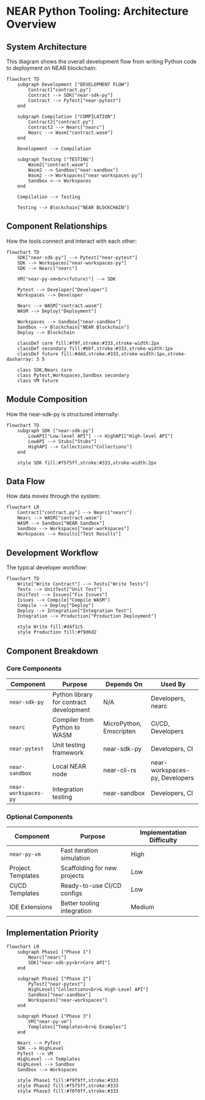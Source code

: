 # NEAR Python Tooling: Architecture Overview

## System Architecture

This diagram shows the overall development flow from writing Python code to deployment on NEAR blockchain:

```mermaid
flowchart TD
    subgraph Development ["DEVELOPMENT FLOW"]
        Contract["contract.py"]
        Contract --> SDK["near-sdk-py"]
        Contract --> PyTest["near-pytest"]
    end

    subgraph Compilation ["COMPILATION"]
        Contract2["contract.py"]
        Contract2 --> Nearc["nearc"]
        Nearc --> Wasm["contract.wasm"]
    end

    Development --> Compilation

    subgraph Testing ["TESTING"]
        Wasm2["contract.wasm"]
        Wasm2 --> Sandbox["near-sandbox"]
        Wasm2 --> Workspaces["near-workspaces-py"]
        Sandbox <--> Workspaces
    end

    Compilation --> Testing

    Testing --> Blockchain["NEAR BLOCKCHAIN"]
```

## Component Relationships

How the tools connect and interact with each other:

```mermaid
flowchart TD
    SDK["near-sdk-py"] --> Pytest["near-pytest"]
    SDK --> Workspaces["near-workspaces-py"]
    SDK --> Nearc["nearc"]

    VM["near-py-vm<br>(future)"] --> SDK

    Pytest --> Developer["Developer"]
    Workspaces --> Developer

    Nearc --> WASM["contract.wasm"]
    WASM --> Deploy["Deployment"]

    Workspaces --> Sandbox["near-sandbox"]
    Sandbox --> Blockchain["NEAR Blockchain"]
    Deploy --> Blockchain

    classDef core fill:#f9f,stroke:#333,stroke-width:2px
    classDef secondary fill:#bbf,stroke:#333,stroke-width:1px
    classDef future fill:#ddd,stroke:#333,stroke-width:1px,stroke-dasharray: 5 5

    class SDK,Nearc core
    class Pytest,Workspaces,Sandbox secondary
    class VM future
```

## Module Composition

How the near-sdk-py is structured internally:

```mermaid
flowchart TD
    subgraph SDK ["near-sdk-py"]
        LowAPI["Low-level API"] --> HighAPI["High-level API"]
        LowAPI --> Stubs["Stubs"]
        HighAPI --> Collections["Collections"]
    end

    style SDK fill:#f5f5ff,stroke:#333,stroke-width:2px
```

## Data Flow

How data moves through the system:

```mermaid
flowchart LR
    Contract["contract.py"] --> Nearc["nearc"]
    Nearc --> WASM["contract.wasm"]
    WASM --> Sandbox["NEAR Sandbox"]
    Sandbox --> Workspaces["near-workspaces"]
    Workspaces --> Results["Test Results"]
```

## Development Workflow

The typical developer workflow:

```mermaid
flowchart TD
    Write["Write Contract"] --> Tests["Write Tests"]
    Tests --> UnitTest["Unit Test"]
    UnitTest --> Issues["Fix Issues"]
    Issues --> Compile["Compile WASM"]
    Compile --> Deploy["Deploy"]
    Deploy --> Integration["Integration Test"]
    Integration --> Production["Production Deployment"]

    style Write fill:#d4f1c5
    style Production fill:#f9d6d2
```

## Component Breakdown

### Core Components

| Component            | Purpose                                 | Depends On              | Used By                        |
| -------------------- | --------------------------------------- | ----------------------- | ------------------------------ |
| `near-sdk-py`        | Python library for contract development | N/A                     | Developers, nearc              |
| `nearc`              | Compiler from Python to WASM            | MicroPython, Emscripten | CI/CD, Developers              |
| `near-pytest`        | Unit testing framework                  | near-sdk-py             | Developers, CI                 |
| `near-sandbox`       | Local NEAR node                         | near-cli-rs             | near-workspaces-py, Developers |
| `near-workspaces-py` | Integration testing                     | near-sandbox            | Developers, CI                 |

### Optional Components

| Component         | Purpose                      | Implementation Difficulty |
| ----------------- | ---------------------------- | ------------------------- |
| `near-py-vm`      | Fast iteration simulation    | High                      |
| Project Templates | Scaffolding for new projects | Low                       |
| CI/CD Templates   | Ready-to-use CI/CD configs   | Low                       |
| IDE Extensions    | Better tooling integration   | Medium                    |

## Implementation Priority

```mermaid
flowchart LR
    subgraph Phase1 ["Phase 1"]
        Nearc["nearc"]
        SDK["near-sdk-py<br>Core API"]
    end

    subgraph Phase2 ["Phase 2"]
        PyTest["near-pytest"]
        HighLevel["Collections<br>& High-Level API"]
        Sandbox["near-sandbox"]
        Workspaces["near-workspaces"]
    end

    subgraph Phase3 ["Phase 3"]
        VM["near-py-vm"]
        Templates["Templates<br>& Examples"]
    end

    Nearc --> PyTest
    SDK --> HighLevel
    PyTest --> VM
    HighLevel --> Templates
    HighLevel --> Sandbox
    Sandbox --> Workspaces

    style Phase1 fill:#f9f9ff,stroke:#333
    style Phase2 fill:#f5f5ff,stroke:#333
    style Phase3 fill:#f0f0ff,stroke:#333
```
